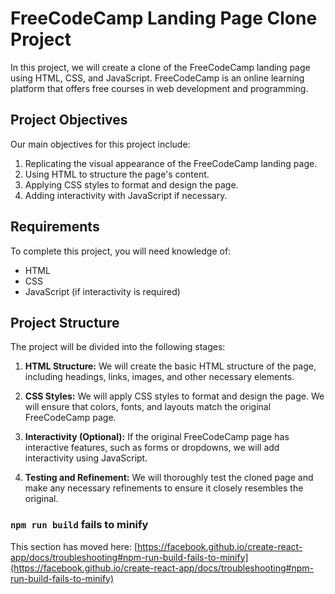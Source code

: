 # FreeCodeCamp Landing Page Clone Project

In this project, we will create a clone of the FreeCodeCamp landing page using HTML, CSS, and JavaScript. FreeCodeCamp is an online learning platform that offers free courses in web development and programming.

## Project Objectives

Our main objectives for this project include:

1. Replicating the visual appearance of the FreeCodeCamp landing page.
2. Using HTML to structure the page's content.
3. Applying CSS styles to format and design the page.
4. Adding interactivity with JavaScript if necessary.

## Requirements

To complete this project, you will need knowledge of:

- HTML
- CSS
- JavaScript (if interactivity is required)

## Project Structure

The project will be divided into the following stages:

1. **HTML Structure:** We will create the basic HTML structure of the page, including headings, links, images, and other necessary elements.

2. **CSS Styles:** We will apply CSS styles to format and design the page. We will ensure that colors, fonts, and layouts match the original FreeCodeCamp page.

3. **Interactivity (Optional):** If the original FreeCodeCamp page has interactive features, such as forms or dropdowns, we will add interactivity using JavaScript.

4. **Testing and Refinement:** We will thoroughly test the cloned page and make any necessary refinements to ensure it closely resembles the original.




### `npm run build` fails to minify

This section has moved here: [https://facebook.github.io/create-react-app/docs/troubleshooting#npm-run-build-fails-to-minify](https://facebook.github.io/create-react-app/docs/troubleshooting#npm-run-build-fails-to-minify)
